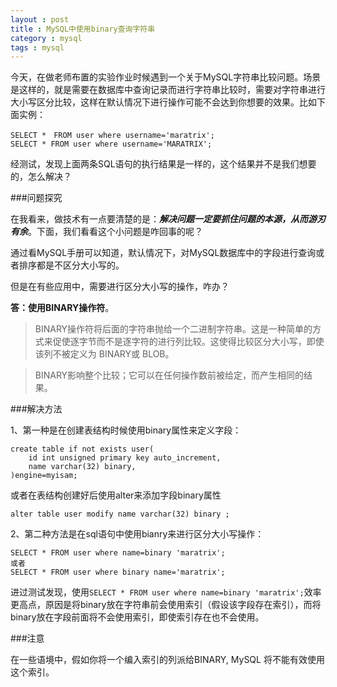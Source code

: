 ```yaml
---
layout : post
title : MySQL中使用binary查询字符串
category : mysql
tags : mysql
---
```

今天，在做老师布置的实验作业时候遇到一个关于MySQL字符串比较问题。场景是这样的，就是需要在数据库中查询记录而进行字符串比较时，需要对字符串进行大小写区分比较，这样在默认情况下进行操作可能不会达到你想要的效果。比如下面实例：

	SELECT *　FROM user where username='maratrix';
	SELECT * FROM user where username='MARATRIX';

经测试，发现上面两条SQL语句的执行结果是一样的，这个结果并不是我们想要的，怎么解决？

<!--more-->

###问题探究

在我看来，做技术有一点要清楚的是：**_解决问题一定要抓住问题的本源，从而游刃有余_**。下面，我们看看这个小问题是咋回事的呢？

通过看MySQL手册可以知道，默认情况下，对MySQL数据库中的字段进行查询或者排序都是不区分大小写的。

但是在有些应用中，需要进行区分大小写的操作，咋办？ 

**答：使用BINARY操作符**。

> BINARY操作符将后面的字符串抛给一个二进制字符串。这是一种简单的方式来促使逐字节而不是逐字符的进行列比较。这使得比较区分大小写，即使该列不被定义为 BINARY或 BLOB。

>BINARY影响整个比较；它可以在任何操作数前被给定，而产生相同的结果。

###解决方法

1、第一种是在创建表结构时候使用binary属性来定义字段：

	create table if not exists user(
		id int unsigned primary key auto_increment,
		name varchar(32) binary,
	)engine=myisam;

或者在表结构创建好后使用alter来添加字段binary属性

	alter table user modify name varchar(32) binary ;


2、第二种方法是在sql语句中使用bianry来进行区分大小写操作：


	SELECT * FROM user where name=binary 'maratrix';
	或者
	SELECT * FROM user where binary name='maratrix';

进过测试发现，使用`SELECT * FROM user where name=binary 'maratrix';`效率更高点，原因是将binary放在字符串前会使用索引（假设该字段存在索引），而将binary放在字段前面将不会使用索引，即使索引存在也不会使用。

###注意


在一些语境中，假如你将一个编入索引的列派给BINARY, MySQL 将不能有效使用这个索引。 
